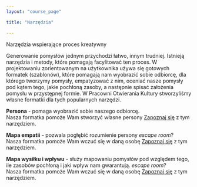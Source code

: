 ```yaml
---
layout: "course_page"

title: "Narzędzia"

---
```


<div class="text-center screen-title">
Narzędzia wspierające proces kreatywny
</div>

<div class="screen-content">
  <p>
  Generowanie pomysłów jednym przychodzi łatwo, innym trudniej. Istnieją narzędzia i metody, które pomagają facylitować ten proces. W projektowaniu zorientowanym na użytkownika używa się gotowych formatek (szablonów), które pomagają nam wyobrazić sobie odbiorcę, dla którego tworzymy pomysły, empatyzować z nim, oceniać nasze pomysły pod kątem tego, jakie pochłoną zasoby, a następnie spisać założenia pomysłu w przystępnej formie. W Pracowni Otwierania Kultury stworzyliśmy własne formatki dla tych popularnych narzędzi. 
  </p>
  
  <p>
  <strong>Persona</strong> - pomaga wyobrazić sobie naszego odbiorcę. <br/>
Nasza formatka pomoże Wam stworzyć własne persony <a class="content-link" target="_blank" href="https://otwartakultura.org/wp-content/uploads/sites/15/2019/12/canvasy_A3-2.pdf">Zapoznaj się</a> z tym narzędziem.
  </p>
  
  <p>
  <strong>Mapa empatii</strong> - pozwala pogłębić rozumienie persony <i>escape room</i>?<br/>
  Nasza formatka pomoże Wam wczuć się w daną osobę <a class="content-link" target="_blank" href="https://otwartakultura.org/wp-content/uploads/sites/15/2019/12/canvasy_A3-3.pdf">Zapoznaj się</a> z tym narzędziem.
  </p>

<p>
<strong>Mapa wysiłku i wpływu</strong> - służy mapowaniu pomysłów pod względem tego, ile zasobów pochłoną i jaki wpływ nam gwarantują. <i>escape room</i>?<br/>  
Nasza formatka pomoże Wam wczuć się w daną osobę <a class="content-link" target="_blank" href="https://otwartakultura.org/wp-content/uploads/sites/15/2019/12/canvasy_A3-1.pdf">Zapoznaj się</a> z tym narzędziem.
  </p>


</p>
</div> 
